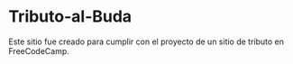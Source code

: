 # Tributo-al-Buda
Este sitio fue creado para cumplir con el proyecto de un sitio de tributo en FreeCodeCamp. 
